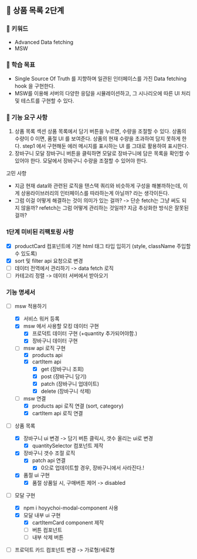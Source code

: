 ## 🚀 상품 목록 2단계

### 🔑 키워드

- Advanced Data fetching
- MSW

### 📍 학습 목표

- Single Source Of Truth 를 지향하며 일관된 인터페이스를 가진 Data fetching hook 을 구현한다.
- MSW를 이용해 서버의 다양한 응답을 시뮬레이션하고, 그 시나리오에 따른 UI 처리 및 테스트를 구현할 수 있다.

### 🎯 기능 요구 사항

1. 상품 목록 섹션
   상품 목록에서 담기 버튼을 누르면, 수량을 조절할 수 있다.
   상품의 수량이 0 이면, 품절 UI 를 보여준다.
   상품의 현재 수량을 초과하여 담지 못하게 한다.
   step1 에서 구현해둔 에러 메시지를 표시하는 UI 를 그대로 활용하여 표시한다.
2. 장바구니 모달
   장바구니 버튼을 클릭하면 모달로 장바구니에 담은 목록을 확인할 수 있어야 한다.
   모달에서 장바구니 수량을 조절할 수 있어야 한다.

고민 사항

- 지금 현재 data와 관련된 로직을 탠스택 쿼리와 비슷하게 구성을 해볼까하는데, 이게 상용라이브러리의 인터페이스를 따라하는게 아닐까? 라는 생각이든다.
- 그럼 이걸 어떻게 해결하는 것이 의미가 있는 걸까?
  -> 단순 fetch는 그냥 써도 되지 않을까? refetch는 그럼 어떻게 관리하는 것일까?
  지금 추상화한 방식은 잘못된걸까?

### 1단계 미비된 리팩토링 사항

- [x] productCard 컴포넌트에 기본 html 태그 타입 입히기 (style, className 주입할 수 있도록)
- [x] sort 및 filter api 요청으로 변경
- [ ] 데이터 전역에서 관리하기 -> data fetch 로직
- [ ] 카테고리 정렬 -> 데이터 서버에서 받아오기

### 기능 명세서

- [ ] msw 적용하기

  - [x] 서비스 워커 등록
  - [x] msw 에서 사용할 모킹 데이터 구현
    - [x] 프로덕트 데이터 구현 (+quantity 추가되어야함.)
    - [x] 장바구니 데이터 구현
  - [ ] msw api 로직 구현
    - [x] products api
    - [x] cartItem api
      - [x] get (장바구니 조회)
      - [x] post (장바구니 담기)
      - [x] patch (장바구니 업데이트)
      - [x] delete (장바구니 삭제)
  - [ ] msw 연결
    - [x] products api 로직 연결 (sort, category)
    - [x] cartItem api 로직 연결

- [ ] 상품 목록
  - [x] 장바구니 ui 변경 -> 담기 버튼 클릭시, 갯수 올리는 ui로 변경
    - [x] quantitySelector 컴포넌트 제작
  - [x] 장바구니 갯수 조절 로직
    - [x] patch api 연결
      - [x] 0으로 업데이트할 경우, 장바구니에서 사라진다.!
  - [x] 품절 ui 구현
    - [x] 품절 상품일 시, 구매버튼 제어 -> disabled
- [ ] 모달 구현
  - [x] npm i hoyychoi-modal-component 사용
  - [x] 모달 내부 ui 구현
    - [x] cartItemCard component 제작
    - [ ] 버튼 컴포넌트
    - [ ] 내부 삭제 버튼
- [ ] 프로덕트 카드 컴포넌트 변경 -> 가로형/세로형
